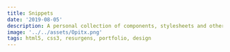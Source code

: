 ```yaml
---
title: Snippets
date: '2019-08-05'
description: A personal collection of components, stylesheets and other goodies that are written to be reused in other applications as needed. These assorted snippets provide me with the ability to piece together projects without tediously rewriting frequently used code and have access to that code with a simple git clone.
image: '../../assets/Opitx.png'
tags: html5, css3, resurgens, portfolio, design
---
```

